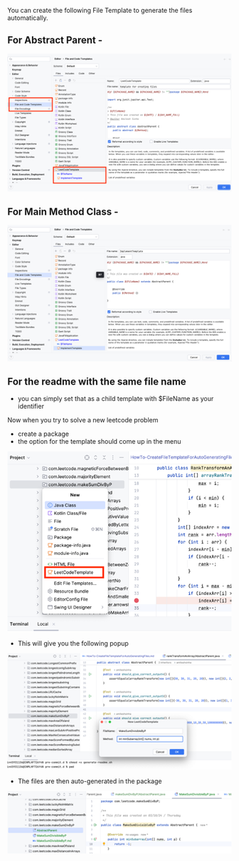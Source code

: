 You can create the following File Template to generate the files automatically.

## For Abstract Parent -
![img.png](Images/img.png)

## For Main Method Class - 

![img_1.png](Images/img_1.png)

## For the readme with the same file name 
 
 - you can simply set that as a child template with $FileName as your identifier

Now when you try to solve a new leetcode problem 

- create a package 
- the option for the template should come up in the menu

![img_2.png](Images/img_2.png)

- This will give you the following popup

![img_3.png](Images/img_3.png)

- The files are then auto-generated in the package

![img_4.png](Images/img_4.png)